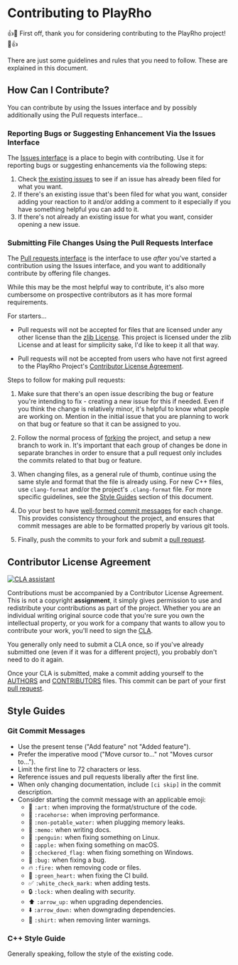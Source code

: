 # Contributing to PlayRho

:+1::tada: First off, thank you for considering contributing to the
PlayRho project! :tada::+1:

There are just some guidelines and rules that you need to follow. These are
explained in this document.

## How Can I Contribute?

You can contribute by using the Issues interface and by possibly additionally
using the Pull requests interface...

### Reporting Bugs or Suggesting Enhancement Via the Issues Interface

The [Issues interface](https://github.com/louis-langholtz/PlayRho/issues) is a place
to begin with contributing. Use it for reporting bugs or suggesting enhancements
via the following steps:

1. Check [the existing issues](https://github.com/louis-langholtz/PlayRho/issues?q=is%3Aissue)
  to see if an issue has already been filed for what you want.
2. If there's an existing issue that's been filed for what you want, consider
  adding your reaction to it and/or adding a comment to it especially if you have something
  helpful you can add to it.
3. If there's not already an existing issue for what you want, consider opening
  a new issue.

### Submitting File Changes Using the Pull Requests Interface

The [Pull requests interface](https://github.com/louis-langholtz/PlayRho/pulls)
is the interface to use *after* you've started a contribution using the Issues interface,
and you want to additionally contribute by offering file changes.

While this may be the most helpful way to contribute, it's also
more cumbersome on prospective contributors as it has more formal requirements.

For starters...

- Pull requests will not be accepted for files that are licensed
  under any other license than the [zlib License](https://opensource.org/licenses/Zlib).
  This project is licensed under the zlib License and at least for simplicity sake,
  I'd like to keep it all that way.

- Pull requests will not be accepted from users who have not first agreed to the
  PlayRho Project's [Contributor License Agreement](#contributor-license-agreement).

Steps to follow for making pull requests:

1. Make sure that there's an open issue describing the bug or
   feature you're intending to fix - creating a new issue for this if needed.
   Even if you think the change is relatively minor,
   it's helpful to know what people are working on.  Mention in the initial
   issue that you are planning to work on that bug or feature so that it can
   be assigned to you.

1. Follow the normal process of [forking][] the project, and setup a new
   branch to work in.  It's important that each group of changes be done in
   separate branches in order to ensure that a pull request only includes the
   commits related to that bug or feature.

1. When changing files, as a general rule of thumb, continue using the
   same style and format that the file is already using. For new C++ files,
   use `clang-format` and/or the project's `.clang-format` file.
   For more specific guidelines, see the [Style Guides](#style-guides) section
   of this document.

1. Do your best to have [well-formed commit messages][] for each change.
   This provides consistency throughout the project, and ensures that commit
   messages are able to be formatted properly by various git tools.

1. Finally, push the commits to your fork and submit a [pull request][].

[forking]: https://help.github.com/articles/fork-a-repo
[well-formed commit messages]: http://tbaggery.com/2008/04/19/a-note-about-git-commit-messages.html
[pull request]: https://help.github.com/articles/creating-a-pull-request

## Contributor License Agreement ##

[![CLA assistant](https://cla-assistant.io/readme/badge/louis-langholtz/PlayRho)](https://cla-assistant.io/louis-langholtz/PlayRho)

Contributions must be accompanied by a Contributor
License Agreement.  This is not a copyright **assignment**, it simply gives
permission to use and redistribute your contributions as part of the
project. Whether you are an individual writing original source code that you're
sure you own the intellectual property, or you work for a company that wants to
allow you to contribute your work, you'll need to sign the [CLA][].

You generally only need to submit a CLA once, so if you've already submitted
one (even if it was for a different project), you probably don't need to do it
again.

[CLA]: https://cla-assistant.io/louis-langholtz/PlayRho

Once your CLA is submitted, make a commit adding yourself to the
[AUTHORS][] and [CONTRIBUTORS][] files. This commit can be part
of your first [pull request][].

[AUTHORS]: AUTHORS
[CONTRIBUTORS]: CONTRIBUTORS

## Style Guides

### Git Commit Messages

* Use the present tense ("Add feature" not "Added feature").
* Prefer the imperative mood ("Move cursor to..." not "Moves cursor to...").
* Limit the first line to 72 characters or less.
* Reference issues and pull requests liberally after the first line.
* When only changing documentation, include `[ci skip]` in the commit description.
* Consider starting the commit message with an applicable emoji:
    * :art: `:art:` when improving the format/structure of the code.
    * :racehorse: `:racehorse:` when improving performance.
    * :non-potable_water: `:non-potable_water:` when plugging memory leaks.
    * :memo: `:memo:` when writing docs.
    * :penguin: `:penguin:` when fixing something on Linux.
    * :apple: `:apple:` when fixing something on macOS.
    * :checkered_flag: `:checkered_flag:` when fixing something on Windows.
    * :bug: `:bug:` when fixing a bug.
    * :fire: `:fire:` when removing code or files.
    * :green_heart: `:green_heart:` when fixing the CI build.
    * :white_check_mark: `:white_check_mark:` when adding tests.
    * :lock: `:lock:` when dealing with security.
    * :arrow_up: `:arrow_up:` when upgrading dependencies.
    * :arrow_down: `:arrow_down:` when downgrading dependencies.
    * :shirt: `:shirt:` when removing linter warnings.

### C++ Style Guide

Generally speaking, follow the style of the existing code.
